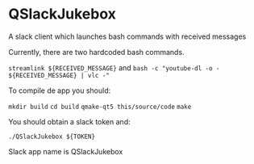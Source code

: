 # QSlackJukebox
A slack client which launches bash commands with received messages

Currently, there are two hardcoded bash commands.

`streamlink ${RECEIVED_MESSAGE}`
and
`bash -c "youtube-dl -o - ${RECEIVED_MESSAGE} | vlc -"`

To compile de app you should:

`mkdir build`
`cd build`
`qmake-qt5 this/source/code`
`make`

You should obtain a slack token and:

`./QSlackJukebox ${TOKEN}`

Slack app name is QSlackJukebox
